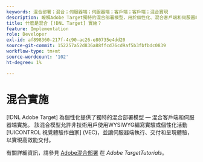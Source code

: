 ```yaml
---
keywords: 混合部署；混合；伺服器端；伺服器端；客戶端；客戶端；混合實現
description: 瞭解Adobe Target獨特的混合部署模型，用於個性化、混合客戶端和伺服器端實施。
title: 什麼是混合 [!DNL Target] 實施？
feature: Implementation
role: Developer
exl-id: af898360-217f-4c90-ac26-e80735e4dd20
source-git-commit: 152257a52d836a88ffcd76cd9af5b3fbfbdc0839
workflow-type: tm+mt
source-wordcount: '102'
ht-degree: 1%

---
```


# 混合實施

[!DNL Adobe Target] 為個性化提供了獨特的混合部署模型 — 混合客戶端和伺服器端實施。 該混合模型允許非技術用戶使用WYSIWYG編寫實驗或個性化活動 [!UICONTROL 視覺體驗作曲家] (VEC)，並讓伺服器端執行、交付和呈現體驗，以實現高效能交付。

有關詳細資訊，請參見 [Adobe混合部署](https://experienceleague.adobe.com/docs/target-learn/tutorials/implementation/hybrid-deployment.html) 在 *Adobe TargetTutorials*。
